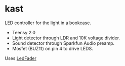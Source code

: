 # kast
LED controller for the light in a bookcase.

- Teensy 2.0
- Light detector through LDR and 10K voltage divider.
- Sound detector through Sparkfun Audio preamp.
- Mosfet (BUZ11) on pin 4 to drive LEDS.

Uses [LedFader](https://github.com/jgillick/arduino-LEDFader/)
